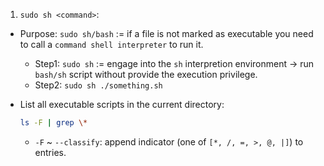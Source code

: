 1. `sudo sh <command>`:

- Purpose: `sudo sh/bash` := if a file is not marked as executable you need to call a `command shell interpreter` to run it.

  + Step1: `sudo sh` := engage into the `sh` interpretion environment -> run `bash/sh` script without provide the execution privilege.
  + Step2: `sudo sh ./something.sh`

- List all executable scripts in the current directory:

  ```bash
  ls -F | grep \*
  ```

  + `-F` ~ `--classify`: append indicator (one of `[*, /, =, >, @, |]`) to entries.